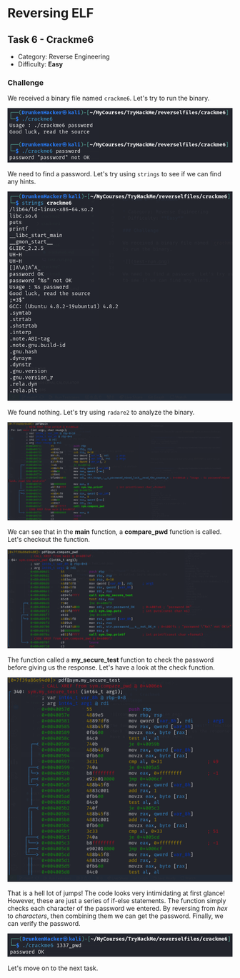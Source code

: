 # Reversing ELF

## Task 6 - Crackme6

* Category: Reverse Engineering
* Difficulty: **Easy**

### Challenge

We received a binary file named `crackme6`. Let's try to run the binary.

![](test-run.png)

We need to find a password. Let's try using `strings` to see if we can find any hints.

![](strings-binary.png)

We found nothing. Let's try using `radare2` to analyze the binary.

![](main-function.png)

We can see that in the **main** function, a **compare_pwd** function is called. Let's checkout the function.

![](compare_pwd-function.png)

The function called a **my_secure_test** function to check the password before giving us the response. Let's have a look at the check function.

![](my_secure_test-function.png)

That is a hell lot of jumps! The code looks very intimidating at first glance! However, these are just a series of if-else statements. The function simply checks each character of the password we entered. By reversing from *hex* to *characters*, then combining them we can get the password. Finally, we can verify the password.

![](success.png)

Let's move on to the next task.